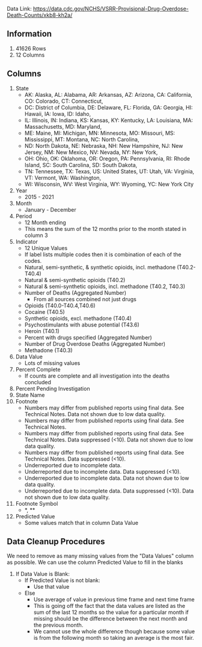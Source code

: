 Data Link: https://data.cdc.gov/NCHS/VSRR-Provisional-Drug-Overdose-Death-Counts/xkb8-kh2a/
## Information
1. 41626 Rows
2. 12 Columns
## Columns
1. State
    - AK: Alaska, AL: Alabama, AR: Arkansas, AZ: Arizona, CA: California, CO: Colorado, CT: Connecticut,
    - DC: District of Columbia, DE: Delaware, FL: Florida, GA: Georgia, HI: Hawaii, IA: Iowa, ID: Idaho,
    - IL: Illinois, IN: Indiana, KS: Kansas, KY: Kentucky, LA: Louisiana, MA: Massachusetts, MD: Maryland,
    - ME: Maine, MI: Michigan, MN: Minnesota, MO: Missouri, MS: Mississippi, MT: Montana, NC: North Carolina,
    - ND: North Dakota, NE: Nebraska, NH: New Hampshire, NJ: New Jersey, NM: New Mexico, NV: Nevada, NY: New York,
    - OH: Ohio, OK: Oklahoma, OR: Oregon, PA: Pennsylvania, RI: Rhode Island, SC: South Carolina, SD: South Dakota,
    - TN: Tennessee, TX: Texas, US: United States, UT: Utah, VA: Virginia, VT: Vermont, WA: Washington, 
    - WI: Wisconsin, WV: West Virginia, WY: Wyoming, YC: New York City
2. Year
    - 2015 - 2021
3. Month
    - January - December
4. Period
    - 12 Month ending
    - This means the sum of the 12 months prior to the month stated in column 3
5. Indicator
    - 12 Unique Values
    - If label lists multiple codes then it is combination of each of the codes.
    - Natural, semi-synthetic, & synthetic opioids, incl. methadone (T40.2-T40.4)
    - Natural & semi-synthetic opioids (T40.2)
    - Natural & semi-synthetic opioids, incl. methadone (T40.2, T40.3)
    - Number of Deaths (Aggregated Number)
      - From all sources combined not just drugs
    - Opioids (T40.0-T40.4,T40.6)
    - Cocaine (T40.5)
    - Synthetic opioids, excl. methadone (T40.4)
    - Psychostimulants with abuse potential (T43.6)
    - Heroin (T40.1)
    - Percent with drugs specified (Aggregated Number)
    - Number of Drug Overdose Deaths (Aggregated Number)
    - Methadone (T40.3)
6. Data Value
    - Lots of missing values
7. Percent Complete
    - If counts are complete and all investigation into the deaths concluded
8. Percent Pending Investigation
9. State Name
10. Footnote
    - Numbers may differ from published reports using final data. See Technical Notes.  Data not shown due to low data quality.
    - Numbers may differ from published reports using final data. See Technical Notes.
    - Numbers may differ from published reports using final data. See Technical Notes.  Data suppressed (<10).  Data not shown due to low data quality.
    - Numbers may differ from published reports using final data. See Technical Notes.  Data suppressed (<10).
    - Underreported due to incomplete data.
    - Underreported due to incomplete data.  Data suppressed (<10).
    - Underreported due to incomplete data.  Data not shown due to low data quality.
    - Underreported due to incomplete data.  Data suppressed (<10).  Data not shown due to low data quality.
11. Footnote Symbol
    - *, **
12. Predicted Value
    - Some values match that in column Data Value
## Data Cleanup Procedures
We need to remove as many missing values from the "Data Values" column as possible. 
We can use the column Predicted Value to fill in the blanks
1. If Data Value is Blank:
    - If Predicted Value is not blank:
        - Use that value
    - Else
        - Use average of value in previous time frame and next time frame
        - This is going off the fact that the data values are listed as the sum of the last 12 months so the value for a particular month if missing should be the difference between the next month and the previous month.
        - We cannot use the whole difference though because some value is from the following month so taking an average is the most fair.
